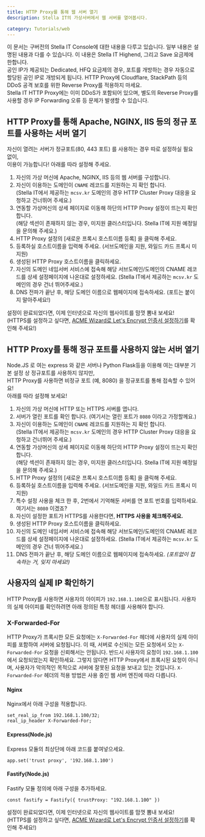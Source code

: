 ```yaml
---
title: HTTP Proxy를 통해 웹 서버 열기
description: Stella IT의 가상서버에서 웹 서버를 열어봅시다.

category: Tutorials/web
---
```


<alert type="danger">
이 문서는 구버전의 Stella IT Console에 대한 내용을 다루고 있습니다.  
일부 내용은 설명된 내용과 다를 수 있습니다.
</alert>

<alert type="warning">
이 내용은 Stella IT Highend, 그리고 Save 요금제에 한합니다.<br>
공인 IP가 제공되는 Dedicated, HFQ 요금제의 경우, 포트를 개방하는 경우 자동으로 할당된 공인 IP로 개방되게 됩니다.
</alert>

<alert type="warning">
HTTP Proxy에 Cloudflare, StackPath 등의 DDoS 공격 보호를 위한 Reverse Proxy를 적용하지 마세요.<br>
Stella IT HTTP Proxy에는 이미 DDoS가 포함되어 있으며, 별도의 Reverse Proxy를 사용할 경우 IP Forwarding 오류 등 문제가 발생할 수 있습니다.
</alert>

## HTTP Proxy를 통해 Apache, NGINX, IIS 등의 정규 포트를 사용하는 서버 열기
자신이 열려는 서버가 정규포트(80, 443 포트) 를 사용하는 경우 따로 설정하실 필요 없이,  
이용이 가능합니다! 아래를 따라 설정해 주세요.

1. 자신의 가상 머신에 Apache, NGINX, IIS 등의 웹 서버를 구성합니다.  
2. 자신이 이용하는 도메인이 `CNAME` 레코드를 지원하는 지 확인 합니다.  
   (Stella IT에서 제공하는 `mcsv.kr` 도메인의 경우 HTTP Cluster Proxy 대응을 요청하고 건너뛰어 주세요.)
3. 연동할 가상머신의 상세 페이지로 이동해 하단의 HTTP Proxy 설정이 뜨는지 확인합니다.  
   (해당 섹션이 존재하지 않는 경우, 미지원 클러스터입니다. Stella IT에 지원 예정일을 문의해 주세요.)  
4. HTTP Proxy 설정의 [새로운 프록시 호스트이름 등록] 을 클릭해 주세요.
5. 등록하실 호스트이름을 입력해 주세요. (서브도메인을 지원, 와일드 카드 프록시 미지원)
6. 생성된 HTTP Proxy 호스트이름을 클릭하세요.
7. 자신의 도메인 네임서버 서비스에 접속해 해당 서브도메인/도메인의 CNAME 레코드를 상세 설정페이지에 나온대로 설정하세요.
   (Stella IT에서 제공하는 `mcsv.kr` 도메인의 경우 건너 뛰어주세요.)
8. DNS 전파가 끝난 후, 해당 도메인 이름으로 웹페이지에 접속하세요. (포트는 붙이지 말아주세요!)

설정이 완료되었다면, 이제 인터넷으로 자신의 웹사이트를 맘껏 뽐내 보세요!  
(HTTPS를 설정하고 싶다면, [ACME Wizard로 Let's Encrypt 인증서 설정하기](/faq/console/setup-letsencrypt-with-acme-wizard)를 확인해 주세요!)

## HTTP Proxy를 통해 정규 포트를 사용하지 않는 서버 열기
Node.JS 로 여는 express 와 같은 서버나 Python Flask등을 이용해 여는 대부분 기본 설정 상 정규포트를 사용하지 않지만,  
HTTP Proxy를 사용하면 비정규 포트 (예, 8080) 을 정규포트를 통해 접속할 수 있어요!  
아래를 따라 설정해 보세요!  

1. 자신의 가상 머신에 HTTP 또는 HTTPS 서버를 엽니다.
2. 서버가 열린 포트를 확인 합니다. (여기서는 열린 포트가 `8080` 이라고 가정할께요.)
3. 자신이 이용하는 도메인이 `CNAME` 레코드를 지원하는 지 확인 합니다.  
   (Stella IT에서 제공하는 `mcsv.kr` 도메인의 경우 HTTP Cluster Proxy 대응을 요청하고 건너뛰어 주세요.)
4. 연동할 가상머신의 상세 페이지로 이동해 하단의 HTTP Proxy 설정이 뜨는지 확인합니다.  
   (해당 섹션이 존재하지 않는 경우, 미지원 클러스터입니다. Stella IT에 지원 예정일을 문의해 주세요.)  
5. HTTP Proxy 설정의 [새로운 프록시 호스트이름 등록] 을 클릭해 주세요.
6. 등록하실 호스트이름을 입력해 주세요. (서브도메인을 지원, 와일드 카드 프록시 미지원)
7. 특수 설정 사용을 체크 한 후, 2번에서 기억해둔 서버를 연 포트 번호를 입력하세요. 여기서는 `8080` 이겠죠?
8. 자신이 설정한 포트가 HTTPS를 사용한다면, **HTTPS 사용을 체크해주세요.**
9. 생성된 HTTP Proxy 호스트이름을 클릭하세요.
10. 자신의 도메인 네임서버 서비스에 접속해 해당 서브도메인/도메인의 CNAME 레코드를 상세 설정페이지에 나온대로 설정하세요.
   (Stella IT에서 제공하는 `mcsv.kr` 도메인의 경우 건너 뛰어주세요.)
11. DNS 전파가 끝난 후, 해당 도메인 이름으로 웹페이지에 접속하세요. *(포트없이 접속하는 거, 잊지 마세요!)*

## 사용자의 실제 IP 확인하기
HTTP Proxy를 사용하면 사용자의 아이피가 `192.168.1.100`으로 표시됩니다. 사용자의 실제 아이피를 확인하려면 아래 정의된 특정 헤더를 사용해야 합니다.

### X-Forwarded-For
HTTP Proxy가 프록시한 모든 요청에는 `X-Forwarded-For` 헤더에 사용자의 실제 아이피를 포함하여 서버에 요청됩니다.
이 때, 서버로 수신되는 모든 요청에서 오는 `X-Forwarded-For` 요청을 신뢰해서는 안됩니다.
반드시 사용자의 요청이 `192.168.1.100`에서 요청되었는지 확인하세요. 그렇지 않다면 HTTP Proxy에서 프록시된 요청이 아니며, 사용자가 악의적인 목적으로 서버에 잘못된 요청을 보내고 있는 것입니다.
`X-Forwarded-For` 헤더의 적용 방법은 사용 중인 웹 서버 엔진에 따라 다릅니다.

#### Nginx
Nginx에서 아래 구성을 적용합니다.
```
set_real_ip_from 192.168.1.100/32;
real_ip_header X-Forwarded-For;
```

#### Express(Node.js)
Express 모듈의 최상단에 아래 코드를 붙여넣으세요.
```
app.set('trust proxy', '192.168.1.100')
```

#### Fastify(Node.js)
Fastify 모듈 정의에 아래 구성을 추가하세요.
```
const fastify = Fastify({ trustProxy: "192.168.1.100" })
```

설정이 완료되었다면, 이제 인터넷으로 자신의 웹사이트를 맘껏 뽐내 보세요!  
(HTTPS를 설정하고 싶다면, [ACME Wizard로 Let's Encrypt 인증서 설정하기](/faq/console/setup-letsencrypt-with-acme-wizard)를 확인해 주세요!)
